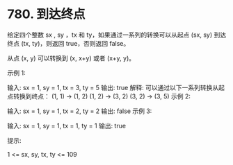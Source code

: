 # 780. 到达终点
给定四个整数 sx , sy ，tx 和 ty，如果通过一系列的转换可以从起点 (sx, sy) 到达终点 (tx, ty)，则返回 true，否则返回 false。

从点 (x, y) 可以转换到 (x, x+y)  或者 (x+y, y)。

 

示例 1:

输入: sx = 1, sy = 1, tx = 3, ty = 5
输出: true
解释:
可以通过以下一系列转换从起点转换到终点：
(1, 1) -> (1, 2)
(1, 2) -> (3, 2)
(3, 2) -> (3, 5)
示例 2:

输入: sx = 1, sy = 1, tx = 2, ty = 2 
输出: false
示例 3:

输入: sx = 1, sy = 1, tx = 1, ty = 1 
输出: true
 

提示:

1 <= sx, sy, tx, ty <= 109
